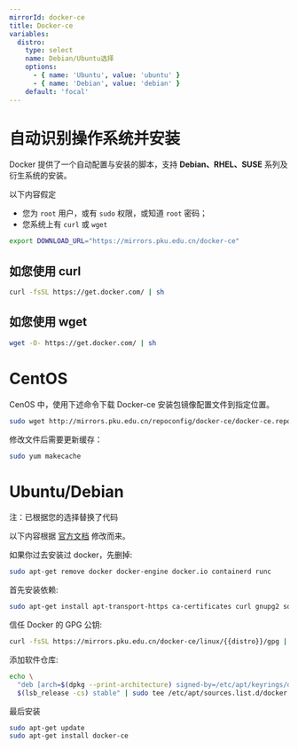 ```yaml
---
mirrorId: docker-ce
title: Docker-ce
variables:
  distro:
    type: select
    name: Debian/Ubuntu选择
    options:
      - { name: 'Ubuntu', value: 'ubuntu' }
      - { name: 'Debian', value: 'debian' }
    default: 'focal'
---
```


# 自动识别操作系统并安装

Docker 提供了一个自动配置与安装的脚本，支持 **Debian、RHEL、SUSE** 系列及衍生系统的安装。

以下内容假定

- 您为 `root` 用户，或有 `sudo` 权限，或知道 `root` 密码；
- 您系统上有 `curl` 或 `wget`

```bash
export DOWNLOAD_URL="https://mirrors.pku.edu.cn/docker-ce"
```

## 如您使用 curl

```bash
curl -fsSL https://get.docker.com/ | sh
```

## 如您使用 wget

```bash
wget -O- https://get.docker.com/ | sh
```

# CentOS

CenOS 中，使用下述命令下载 Docker-ce 安装包镜像配置文件到指定位置。

```bash
sudo wget http://mirrors.pku.edu.cn/repoconfig/docker-ce/docker-ce.repo -O /etc/yum.repos.d/docker-ce.repo
```

修改文件后需要更新缓存：

```bash
sudo yum makecache
```

# Ubuntu/Debian

注：已根据您的选择替换了代码

以下内容根据 [官方文档](https://docs.docker.com/engine/install/{{distro}}/) 修改而来。

如果你过去安装过 docker，先删掉:

```bash
sudo apt-get remove docker docker-engine docker.io containerd runc
```

首先安装依赖:

```bash
sudo apt-get install apt-transport-https ca-certificates curl gnupg2 software-properties-common
```

信任 Docker 的 GPG 公钥:

```bash
curl -fsSL https://mirrors.pku.edu.cn/docker-ce/linux/{{distro}}/gpg | sudo gpg --dearmor -o /etc/apt/keyrings/docker.gpg
```

添加软件仓库:

```bash
echo \
  "deb [arch=$(dpkg --print-architecture) signed-by=/etc/apt/keyrings/docker.gpg] https://mirrors.pku.edu.cn/docker-ce/linux/{{distro}} \
  $(lsb_release -cs) stable" | sudo tee /etc/apt/sources.list.d/docker.list > /dev/null
```

最后安装

```bash
sudo apt-get update
sudo apt-get install docker-ce
```
